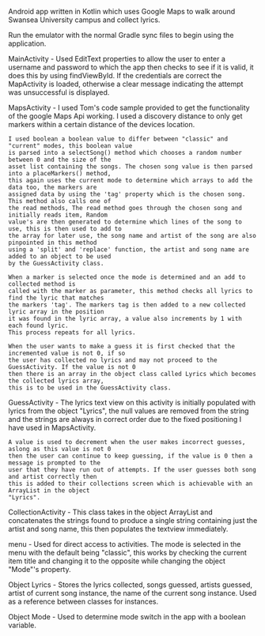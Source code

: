Android app written in Kotlin which uses Google Maps to walk around Swansea University campus 
and collect lyrics.

Run the emulator with the normal Gradle sync files to begin using the application.

MainActivity - 
    Used EditText properties to allow the user to enter a username and password to which the app then
    checks to see if it is valid, it does this by using findViewById. If the credentials are correct
    the MapActivity is loaded, otherwise a clear message indicating the attempt was unsuccessful is 
    displayed.

MapsActivity -
    I used Tom's code sample provided to get the functionality of the google Maps Api working. 
    I used a discovery distance to only get markers within a certain distance of the devices location.

    I used boolean a boolean value to differ between "classic" and "current" modes, this boolean value
    is parsed into a selectSong() method which chooses a random number between 0 and the size of the 
    asset list containing the songs. The chosen song value is then parsed into a placeMarkers() method,
    this again uses the current mode to determine which arrays to add the data too, the markers are
    assigned data by using the 'tag' property which is the chosen song. This method also calls one of 
    the read methods, The read method goes through the chosen song and initially reads item, Random 
    value's are then generated to determine which lines of the song to use, this is then used to add to
    the array for later use, the song name and artist of the song are also pinpointed in this method 
    using a 'split' and 'replace' function, the artist and song name are added to an object to be used 
    by the GuessActivity class.

    When a marker is selected once the mode is determined and an add to collected method is
    called with the marker as parameter, this method checks all lyrics to find the lyric that matches
    the markers 'tag'. The markers tag is then added to a new collected lyric array in the position 
    it was found in the lyric array, a value also increments by 1 with each found lyric.
    This process repeats for all lyrics.

    When the user wants to make a guess it is first checked that the incremented value is not 0, if so
    the user has collected no lyrics and may not proceed to the GuessActivity. If the value is not 0 
    then there is an array in the object class called Lyrics which becomes the collected lyrics array,
    this is to be used in the GuessActivity class.

GuessActivity - 
    The lyrics text view on this activity is initially populated with lyrics from the object "Lyrics",
    the null values are removed from the string and the strings are always in correct order due to the
    fixed positioning I have used in MapsActivity.

    A value is used to decrement when the user makes incorrect guesses, aslong as this value is not 0  
    then the user can continue to keep guessing, if the value is 0 then a message is prompted to the 
    user that they have run out of attempts. If the user guesses both song and artist correctly then 
    this is added to their collections screen which is achievable with an ArrayList in the object 
    "Lyrics".

CollectionActivity - 
    This class takes in the object ArrayList and concatenates the strings found to produce a single 
    string containing just the artist and song name, this then populates the textview immediately.

menu -
   Used for direct access to activities.
   The mode is selected in the menu with the default being "classic", this works by checking the
   current item title and changing it to the opposite while changing the object "Mode"'s property.

Object Lyrics - 
    Stores the lyrics collected, songs guessed, artists guessed, artist of current song instance,
    the name of the current song instance. Used as a reference between classes for instances.
    

Object Mode - 
    Used to determine mode switch in the app with a boolean variable.







 





















